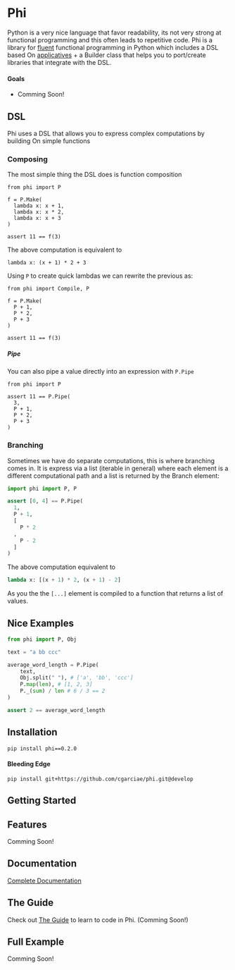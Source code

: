 # Phi
Python is a very nice language that favor readability, its not very strong at functional programming and this often leads to repetitive code.
Phi is a library for [fluent](https://en.wikipedia.org/wiki/Fluent_interface) functional programming in Python which includes a DSL based On [applicatives](http://learnyouahaskell.com/functors-applicative-functors-and-monoids) + a Builder class that helps you to port/create libraries that integrate with the DSL.

#### Goals

* Comming Soon!

## DSL
Phi uses a DSL that allows you to express complex computations by building On simple functions

### Composing
The most simple thing the DSL does is function composition

    from phi import P

    f = P.Make(
      lambda x: x + 1,
      lambda x: x * 2,
      lambda x: x + 3
    )

    assert 11 == f(3)

The above computation is equivalent to

    lambda x: (x + 1) * 2 + 3

Using `P` to create quick lambdas we can rewrite the previous as:

    from phi import Compile, P

    f = P.Make(
      P + 1,
      P * 2,
      P + 3
    )

    assert 11 == f(3)

##### Pipe

You can also pipe a value directly into an expression with `P.Pipe`

    from phi import P

    assert 11 == P.Pipe(
      3,
      P + 1,
      P * 2,
      P + 3
    )

### Branching
Sometimes we have do separate computations, this is where branching comes in. It is express via a list (iterable in general) where each element is a different computational path and a list is returned by the Branch element:

```python
import phi import P, P

assert [0, 4] == P.Pipe(
  1,
  P + 1,
  [
    P * 2
  ,
    P - 2
  ]
)
```

The above computation equivalent to

```python
lambda x: [(x + 1) * 2, (x + 1) - 2]
```

As you the the `[...]` element is compiled to a function that returns a list of values.

## Nice Examples

```python
from phi import P, Obj

text = "a bb ccc"

average_word_length = P.Pipe(
    text,
    Obj.split(" "), # ['a', 'bb', 'ccc']
    P.map(len), # [1, 2, 3]
    P._(sum) / len # 6 / 3 == 2
)

assert 2 == average_word_length
```

## Installation

    pip install phi==0.2.0



#### Bleeding Edge

    pip install git+https://github.com/cgarciae/phi.git@develop


## Getting Started


## Features
Comming Soon!

## Documentation
[Complete Documentation](http://cgarciae.github.io/phi/index.html)

## The Guide
Check out [The Guide](https://cgarciae.gitbooks.io/phi/content/) to learn to code in Phi. (Comming Soon!)

## Full Example
Comming Soon!
